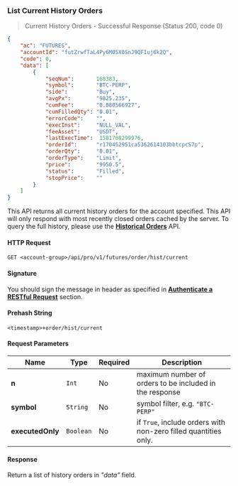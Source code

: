 ### List Current History Orders

> Current History Orders - Successful Response (Status 200, code 0)

```json
{
    "ac": "FUTURES",
    "accountId": "futZrwfTaL4Py6M05X0SnJ9QFIuj6k2Q",
    "code": 0,
    "data": [
        {
            "seqNum":       168383,
            "symbol":       "BTC-PERP",
            "side":         "Buy",
            "avgPx":        "9825.235",
            "cumFee":       "0.080566927",
            "cumFilledQty": "0.01",
            "errorCode":    "",
            "execInst":     "NULL_VAL",
            "feeAsset":     "USDT",
            "lastExecTime":  1581708299976,
            "orderId":      "r170452951ca5362614103bbtcpcS7p",
            "orderQty":     "0.01",
            "orderType":    "Limit",
            "price":        "9950.5",
            "status":       "Filled",
            "stopPrice":    ""
        }
    ]
}
```

This API returns all current history orders for the account specified. This API will only respond with most recently closed orders cached by the server. 
To query the full history, please use the [**Historical Orders**](#historical-orders) API. 


#### HTTP Request

`GET <account-group>/api/pro/v1/futures/order/hist/current`

#### Signature

You should sign the message in header as specified in [**Authenticate a RESTful Request**](#sign-request) section.

#### Prehash String

`<timestamp>+order/hist/current`


#### Request Parameters

 Name             | Type      | Required | Description                                                                                 
----------------- | --------- | -------- | ------------------------------------------------------------------------------------------- 
**n**             | `Int`     | No       | maximum number of orders to be included in the response
**symbol**        | `String`  | No       | symbol filter, e.g. `"BTC-PERP"`
**executedOnly**  | `Boolean` | No       | if `True`, include orders with non-zero filled quantities only.


#### Response

Return a list of history orders in *"data"* field.

